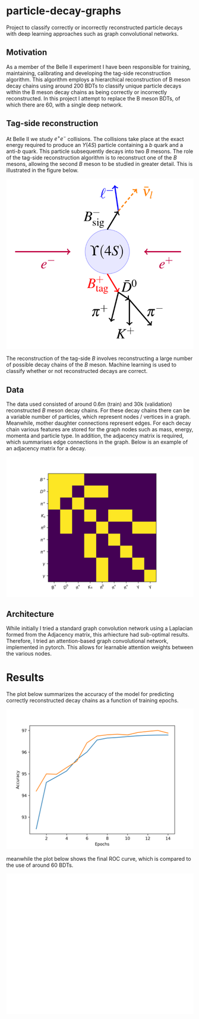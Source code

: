 # particle-decay-graphs

Project to classify correctly or incorrectly reconstructed particle decays with deep learning approaches such as graph convolutional networks.

## Motivation

As a member of the Belle II experiment I have been responsible for training, maintaining, calibrating and developing the tag-side reconstruction algorithm. This algorithm employs a hierarchical reconstruction of B meson decay chains using around 200 BDTs to classify unique particle decays within the B meson decay chains as being correctly or incorrectly reconstructed. In this project I attempt to replace the B meson BDTs, of which there are 60, with a single deep network.  

## Tag-side reconstruction

At Belle II we study $e^{+} e^{-}$ collisions. The collisions take place at the exact energy required to produce an $\Upsilon(4S)$ particle containing a $b$ quark and a anti-$b$ quark. This particle subsequently decays into two $B$ mesons. The role of the tag-side reconstruction algorithm is to reconstruct one of the $B$ mesons, allowing the second $B$ meson to be studied in greater detail. This is illustrated in the figure below. 

<p float="left">
  <img src="images/tagging.png" width="600" />
</p>

The reconstruction of the tag-side $B$ involves reconstructing a large number of possible decay chains of the $B$ meson. Machine learning is used to classify whether or not reconstructed decays are correct. 

## Data

The data used consisted of around 0.6m (train) and 30k (validation) reconstructed $B$ meson decay chains. For these decay chains there can be a variable number of particles, which represent nodes / vertices in a graph. Meanwhile, mother daughter connections represent edges. For each decay chain various features are stored for the graph nodes such as mass, energy, momenta and particle type. In addition, the adjacency matrix is required, which summarises edge connections in the graph. Below is an example of an adjacency matrix for a decay. 

<p float="left">
  <img src="images/adjacency.png" width="600" />
</p>


## Architecture

While initially I tried a standard graph convolution network using a Laplacian formed from the Adjacency matrix, this arhiecture had sub-optimal results. Therefore, I tried an attention-based graph convolutional network, implemented in pytorch. This allows for learnable attention weights between the various nodes. 


# Results 

The plot below summarizes the accuracy of the model for predicting correctly reconstructed decay chains as a function of training epochs. 

<p float="left">
  <img src="images/Acc.png" width="600" />
</p>

meanwhile the plot below shows the final ROC curve, which is compared to the use of around 60 BDTs.

<p float="left">
  <img src="images/ROC.png" width="600" />
</p>
